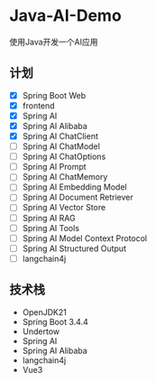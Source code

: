 # Java-AI-Demo

使用Java开发一个AI应用

## 计划
- [x] Spring Boot Web
- [x] frontend
- [x] Spring AI
- [x] Spring AI Alibaba
- [x] Spring AI ChatClient
- [ ] Spring AI ChatModel
- [ ] Spring AI ChatOptions
- [ ] Spring AI Prompt
- [ ] Spring AI ChatMemory
- [ ] Spring AI Embedding Model
- [ ] Spring AI Document Retriever
- [ ] Spring AI Vector Store
- [ ] Spring AI RAG
- [ ] Spring AI Tools
- [ ] Spring AI Model Context Protocol
- [ ] Spring AI Structured Output
- [ ] langchain4j

## 技术栈

- OpenJDK21
- Spring Boot 3.4.4
- Undertow
- Spring AI
- Spring AI Alibaba
- langchain4j
- Vue3